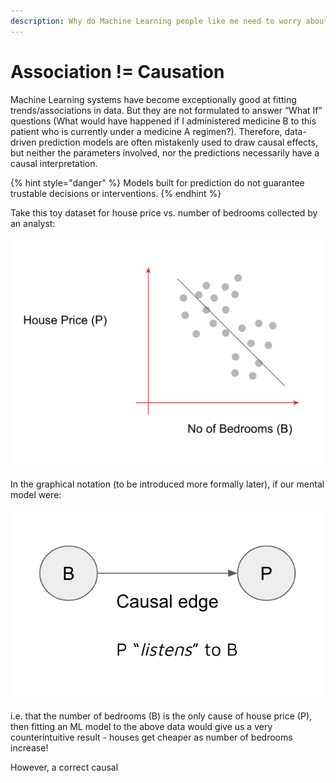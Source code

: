 ```yaml
---
description: Why do Machine Learning people like me need to worry about causality?
---
```


# Association != Causation



Machine Learning systems have become exceptionally good at fitting trends/associations in data.  But they are not formulated to answer “What If” questions \(What would have happened if I administered medicine B to this patient who is currently under a  medicine A regimen?\).  Therefore,  data-driven prediction models are often mistakenly used to draw causal effects, but neither the parameters involved, nor the predictions necessarily have a causal interpretation.

{% hint style="danger" %}
 Models built for prediction do not guarantee trustable decisions or interventions. 
{% endhint %}



Take this toy dataset for house price vs. number of bedrooms collected by an analyst: 

![](.gitbook/assets/image.png)

In the graphical notation \(to be introduced more formally later\), if our mental model were:

![](.gitbook/assets/screen-shot-2021-01-04-at-12.20.17-pm.png)

i.e. that the number of bedrooms \(B\) is the only cause of house price \(P\),  then fitting an ML model to the above data would give us a very counterintuitive result - houses get cheaper as number of bedrooms increase!

However, a correct causal 





